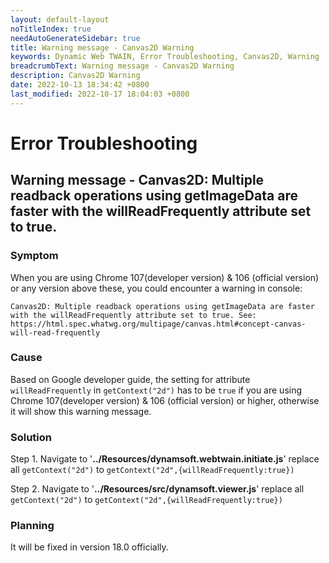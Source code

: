 ```yaml
---
layout: default-layout
noTitleIndex: true
needAutoGenerateSidebar: true
title: Warning message - Canvas2D Warning
keywords: Dynamic Web TWAIN, Error Troubleshooting, Canvas2D, Warning
breadcrumbText: Warning message - Canvas2D Warning
description: Canvas2D Warning
date: 2022-10-13 18:34:42 +0800
last_modified: 2022-10-17 18:04:03 +0800
---
```


# Error Troubleshooting

## Warning message - Canvas2D: Multiple readback operations using getImageData are faster with the willReadFrequently attribute set to true.

### Symptom

When you are using Chrome 107(developer version) & 106 (official version) or any version above these, you could encounter a warning in console:

```shell
Canvas2D: Multiple readback operations using getImageData are faster with the willReadFrequently attribute set to true. See: https://html.spec.whatwg.org/multipage/canvas.html#concept-canvas-will-read-frequently
```

### Cause

Based on Google developer guide, the setting for attribute `willReadFrequently` in `getContext("2d")` has to be `true` if you are using Chrome 107(developer version) & 106 (official version) or higher, otherwise it will show this warning message.


### Solution

Step 1. Navigate to '<strong>../Resources/dynamsoft.webtwain.initiate.js</strong>' replace all `getContext("2d")` to `getContext("2d",{willReadFrequently:true})`


Step 2. Navigate to '<strong>../Resources/src/dynamsoft.viewer.js</strong>' replace all `getContext("2d")` to `getContext("2d",{willReadFrequently:true})`


### Planning

It will be fixed in version 18.0 officially. 